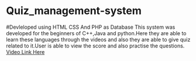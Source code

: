 # Quiz_management-system
#Devleloped using HTML CSS And PHP as Database
This system was developed for the beginners of C++,Java and python.Here they are able to learn these languages through the videos and also they are able to give quiz related to it.User is able to view the score and also practise the questions.
<a href="">Video Link Here</a>
